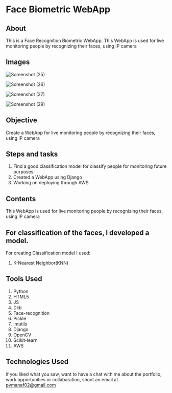 # Face Biometric WebApp


## About

This is a Face Recognition Biometric WebApp. This WebApp is used for live monitoring people by recognizing their faces, using IP camera

## Images
![Screenshot (25)](https://user-images.githubusercontent.com/84491967/167348380-a39c5a61-6c52-4745-9e19-feaa225863b0.png)

![Screenshot (26)](https://user-images.githubusercontent.com/84491967/167348476-4e0b857c-033a-4087-a449-04cac732f703.png)

![Screenshot (27)](https://user-images.githubusercontent.com/84491967/167348580-88a715f5-6717-4413-a19c-1d8afb2feb22.png)

![Screenshot (29)](https://user-images.githubusercontent.com/84491967/167351256-f54d54b7-6b39-48b3-ab7d-7007b05e4cd7.png)


## Objective

Create a WebApp for  live monitoring people by recognizing their faces, using IP camera

## Steps and tasks

1. Find a good classification model for classify people for monitoring future purposes
2. Created a WebApp using Django
3. Working on deploying through AWS

## Contents

 This WebApp is used for live monitoring people by recognizing their faces, using IP camera

## For classification of the faces, I developed a model.

For creating Classification model I used:

1. K-Nearest Neighbor(KNN)

## Tools Used

1. Python
2. HTML5
3. JS
4. Dlib
5. Face-recognition
6. Pickle
7. imutils
8. Django
9. OpenCV
10. Scikit-learn
11. AWS

## Technologies Used

if you liked what you saw, want to have a chat with me about the portfolio, work opportunities or collabaration, shoot an email at pvmanaf02@gmail.com
